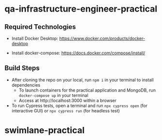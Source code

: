 # qa-infrastructure-engineer-practical

## Required Technologies
- Install Docker Desktop: https://www.docker.com/products/docker-desktop

- Install docker-compose: https://docs.docker.com/compose/install/

## Build Steps

- After cloning the repo on your local, run `npm i` in your terminal to install dependencies
  - To launch containers for the practical application and MongoDB, run `docker-compose up` in your terminal
  - Access at http://localhost:3000 within a browser
- To run Cypress tests, open a terminal and run `npx cypress open` (for interactive GUI) or `npx cypress run` (for headless test)
# swimlane-practical

